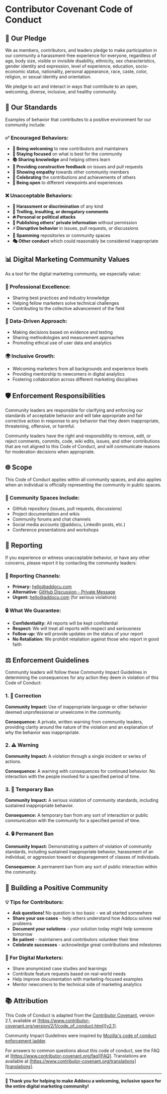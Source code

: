 # Contributor Covenant Code of Conduct

## 🤝 Our Pledge

We as members, contributors, and leaders pledge to make participation in our
community a harassment-free experience for everyone, regardless of age, body
size, visible or invisible disability, ethnicity, sex characteristics, gender
identity and expression, level of experience, education, socio-economic status,
nationality, personal appearance, race, caste, color, religion, or sexual
identity and orientation.

We pledge to act and interact in ways that contribute to an open, welcoming,
diverse, inclusive, and healthy community.

## 🌟 Our Standards

Examples of behavior that contributes to a positive environment for our
community include:

### **✅ Encouraged Behaviors:**
- **🤗 Being welcoming** to new contributors and maintainers
- **🎯 Staying focused** on what is best for the community
- **📚 Sharing knowledge** and helping others learn
- **🔧 Providing constructive feedback** on issues and pull requests
- **🙏 Showing empathy** towards other community members
- **🎉 Celebrating** the contributions and achievements of others
- **🤔 Being open** to different viewpoints and experiences

### **❌ Unacceptable Behaviors:**
- **🚫 Harassment or discrimination** of any kind
- **💬 Trolling, insulting, or derogatory comments**
- **🔥 Personal or political attacks**
- **📧 Publishing others' private information** without permission
- **⚡ Disruptive behavior** in issues, pull requests, or discussions
- **📱 Spamming** repositories or community spaces
- **🎭 Other conduct** which could reasonably be considered inappropriate

## 📊 Digital Marketing Community Values

As a tool for the digital marketing community, we especially value:

### **🎯 Professional Excellence:**
- Sharing best practices and industry knowledge
- Helping fellow marketers solve technical challenges
- Contributing to the collective advancement of the field

### **🔬 Data-Driven Approach:**
- Making decisions based on evidence and testing
- Sharing methodologies and measurement approaches
- Promoting ethical use of user data and analytics

### **🌍 Inclusive Growth:**
- Welcoming marketers from all backgrounds and experience levels
- Providing mentorship to newcomers in digital analytics
- Fostering collaboration across different marketing disciplines

## 🛡️ Enforcement Responsibilities

Community leaders are responsible for clarifying and enforcing our standards of
acceptable behavior and will take appropriate and fair corrective action in
response to any behavior that they deem inappropriate, threatening, offensive,
or harmful.

Community leaders have the right and responsibility to remove, edit, or reject
comments, commits, code, wiki edits, issues, and other contributions that are
not aligned to this Code of Conduct, and will communicate reasons for moderation
decisions when appropriate.

## 🌐 Scope

This Code of Conduct applies within all community spaces, and also applies when
an individual is officially representing the community in public spaces.

### **📍 Community Spaces Include:**
- GitHub repository (issues, pull requests, discussions)
- Project documentation and wikis
- Community forums and chat channels
- Social media accounts (@addocu, LinkedIn posts, etc.)
- Conference presentations and workshops

## 🚨 Reporting

If you experience or witness unacceptable behavior, or have any other concerns,
please report it by contacting the community leaders:

### **📧 Reporting Channels:**
- **Primary:** hello@addocu.com
- **Alternative:** [GitHub Discussion - Private Message](https://github.com/Addocu/addocu/discussions)
- **Urgent:** hello@addocu.com (for serious violations)

### **🔒 What We Guarantee:**
- **Confidentiality:** All reports will be kept confidential
- **Respect:** We will treat all reports with respect and seriousness
- **Follow-up:** We will provide updates on the status of your report
- **No Retaliation:** We prohibit retaliation against those who report in good faith

## ⚖️ Enforcement Guidelines

Community leaders will follow these Community Impact Guidelines in determining
the consequences for any action they deem in violation of this Code of Conduct:

### **1. 📝 Correction**
**Community Impact:** Use of inappropriate language or other behavior deemed
unprofessional or unwelcome in the community.

**Consequence:** A private, written warning from community leaders, providing
clarity around the nature of the violation and an explanation of why the
behavior was inappropriate.

### **2. ⚠️ Warning**
**Community Impact:** A violation through a single incident or series of actions.

**Consequence:** A warning with consequences for continued behavior. No
interaction with the people involved for a specified period of time.

### **3. 🚫 Temporary Ban**
**Community Impact:** A serious violation of community standards, including
sustained inappropriate behavior.

**Consequence:** A temporary ban from any sort of interaction or public
communication with the community for a specified period of time.

### **4. 🔒 Permanent Ban**
**Community Impact:** Demonstrating a pattern of violation of community
standards, including sustained inappropriate behavior, harassment of an
individual, or aggression toward or disparagement of classes of individuals.

**Consequence:** A permanent ban from any sort of public interaction within the
community.

## 🌟 Building a Positive Community

### **💡 Tips for Contributors:**
- **Ask questions!** No question is too basic - we all started somewhere
- **Share your use cases** - help others understand how Addocu solves real problems
- **Document your solutions** - your solution today might help someone tomorrow
- **Be patient** - maintainers and contributors volunteer their time
- **Celebrate successes** - acknowledge great contributions and milestones

### **🎯 For Digital Marketers:**
- Share anonymized case studies and learnings
- Contribute feature requests based on real-world needs
- Help improve documentation with marketing-focused examples
- Mentor newcomers to the technical side of marketing analytics

## 📚 Attribution

This Code of Conduct is adapted from the [Contributor Covenant][homepage],
version 2.1, available at
[https://www.contributor-covenant.org/version/2/1/code_of_conduct.html][v2.1].

Community Impact Guidelines were inspired by
[Mozilla's code of conduct enforcement ladder][Mozilla CoC].

For answers to common questions about this code of conduct, see the FAQ at
[https://www.contributor-covenant.org/faq][FAQ]. Translations are available at
[https://www.contributor-covenant.org/translations][translations].

[homepage]: https://www.contributor-covenant.org
[v2.1]: https://www.contributor-covenant.org/version/2/1/code_of_conduct.html
[Mozilla CoC]: https://github.com/mozilla/diversity
[FAQ]: https://www.contributor-covenant.org/faq
[translations]: https://www.contributor-covenant.org/translations

---

**💚 Thank you for helping to make Addocu a welcoming, inclusive space for the entire digital marketing community!**
